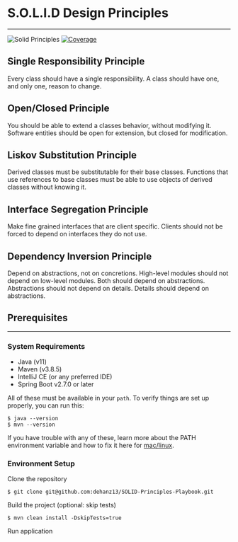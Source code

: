 # S.O.L.I.D Design Principles

---

![Solid Principles]
[![Coverage](.github/badges/jacoco.svg)](https://github.com/dehan13/solid-principles/actions/workflows/build.yml)

## Single Responsibility Principle

Every class should have a single responsibility. A class should have one, and only one, reason to change.

## Open/Closed Principle

You should be able to extend a classes behavior, without modifying it. Software entities should be open for extension, but closed for modification.

## Liskov Substitution Principle

Derived classes must be substitutable for their base classes. Functions that use references to base classes must be able to use objects of derived classes without knowing it.

## Interface Segregation Principle

Make fine grained interfaces that are client specific. Clients should not be forced to depend on interfaces they do not use.

## Dependency Inversion Principle

Depend on abstractions, not on concretions. High-level modules should not depend on low-level modules. Both should depend on abstractions. Abstractions should not depend on details. Details should depend on abstractions.

## Prerequisites

---

### System Requirements

- Java (v11)
- Maven (v3.8.5)
- IntelliJ CE (or any preferred IDE)
- Spring Boot v2.7.0 or later

All of these must be available in your ```path```. To verify things are set up properly, you can run this:
```shell
$ java --version
$ mvn --version
```

If you have trouble with any of these, learn more about the PATH environment variable and how to fix it here for [mac/linux].

### Environment Setup

Clone the repository

```shell
$ git clone git@github.com:dehanz13/SOLID-Principles-Playbook.git
```

Build the project (optional: skip tests)

```shell
$ mvn clean install -DskipTests=true
```

Run application

[mac/linux]: <https://mkyong.com/java/how-to-set-java_home-environment-variable-on-mac-os-x/>
[Solid Principles]: <https://img.shields.io/badge/Solid%20Principle-Software%20Development%20Design%20Principles-green>
